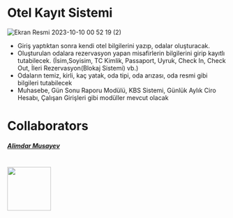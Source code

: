 <h1>Otel Kayıt Sistemi</h1>

![Ekran Resmi 2023-10-10 00 52 19 (2)](https://github.com/CoderMungan/OtelKayit/assets/126997544/7e5c18b5-8be8-4aab-8553-33cfe67fcd73)

- Giriş yaptıktan sonra kendi otel bilgilerini yazıp, odalar oluşturacak.
- Oluşturulan odalara rezervasyon yapan misafirlerin bilgilerini girip kayıtlı tutabilecek. (İsim,Soyisim, TC Kimlik, Passaport, Uyruk, Check In, Check Out, İleri Rezervasyon(Blokaj Sistemi) vb.)
- Odaların temiz, kirli, kaç yatak, oda tipi, oda arızası, oda resmi gibi bilgileri tutabilecek
- Muhasebe, Gün Sonu Raporu Modülü, KBS Sistemi, Günlük Aylık Ciro Hesabı, Çalışan Girişleri gibi modüller mevcut olacak


<h1>Collaborators</h1>
<a href="https://github.com/Alimddar">
<h5>Alimdar Musayev</h5><br>
<img src="https://avatars.githubusercontent.com/u/110345150?v=4" width="100px" /></a>


